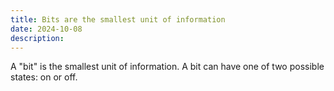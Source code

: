 ```yaml
---
title: Bits are the smallest unit of information
date: 2024-10-08
description:
---
```

A "bit" is the smallest unit of information. A bit can have one of two possible states: on or off.